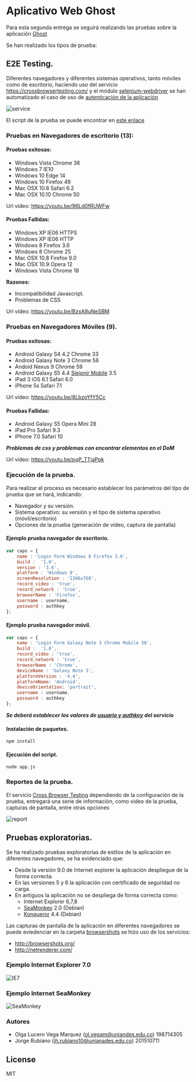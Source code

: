 # Aplicativo Web Ghost

Para esta segunda entrega se seguirá realizando las pruebas sobre la aplicación [Ghost]

Se han realizado los tipos de prueba:

## E2E Testing.

Diferentes navegadores y diferentes sistemas operativos, tanto móviles como de escritorio, haciendo uso del servicio https://crossbrowsertesting.com/ y 
el módulo [selenium-webdriver] se han automatizado el caso de uso de [autenticación de la aplicación]

![service](https://github.com/jhrubiano10/pruebas_automaticas/blob/master/reporte_02/aplicativo_web/img/Imagen_servicio_crossbrowser.png?raw=true)

El script de la prueba se puede encontrar en [este enlace]


### Pruebas en Navegadores de escritorio (13):

#### Pruebas exitosas:

* Windows Vista Chrome 36
* Windows 7 IE10
* Windows 10 Edge 14
* Windows 10 Firefox 49
* Mac OSX 10.8 Safari 6.2
* Mac OSX 10.10 Chrome 50

Url vídeo: https://youtu.be/96Ld0fRUWFw


#### Pruebas Fallidas:

* Windows XP IE06 HTTPS
* Windows XP IE06 HTTP
* Windows 8 Firefox 3.6
* Windows 8 Chrome 25
* Mac OSX 10.8 Firefox 9.0
* Mac OSX 10.9 Opera 12
* Windows Vista Chrome 18

**Razones:**

* Incompatibilidad Javascript.
* Problemas de CSS

Url vídeo: https://youtu.be/BzxA8uNeSBM

### Pruebas en Navegadores Móviles (9).

#### Pruebas exitosas:

* Android Galaxy S4 4.2 Chrome 33
* Android Galaxy Note 3 Chrome 58
* Andoid Nexus 9 Chrome 59
* Android Galaxy S5 4.4 [Sleipnir Mobile] 3.5
* iPad 3 iOS 6.1 Safari 6.0
* iPhone 5s Safari 7.1

Url vídeo: https://youtu.be/8LbzoYfY5Cc

#### Pruebas Fallidas:

* Android Galaxy S5 Opera Mini 28
* iPad Pro Safari 9.3
* iPhone 7.0 Safari 10

***Problemas de css y problemas con encontrar elementos en el DoM***

Url vídeo: https://youtu.be/pqP_TTjaPpk

### Ejecución de la prueba.

Para realizar el proceso es necesario establecer los parámetros del tipo de prueba que se hará, indicando:

* Navegador y su versión.
* Sistema operativo: su versión y el tipo de sistema operativo (móvil/escritorio)
* Opciones de la prueba (generación de vídeo, captura de pantalla)

#### Ejemplo prueba navegador de escritorio.

```js
var caps = {
    name : 'Login Form Windows 8 Firefox 3.6',
    build :  '1.0',
    version : '3.6', 
    platform : 'Windows 8', 
    screenResolution : '1366x768',
    record_video : 'true',
    record_network : 'true',
    browserName : 'Firefox',
    username : username,
    password : authkey
};
```

#### Ejemplo prueba navegador móvil.

```js
var caps = {
    name : 'Login Form Galaxy Note 3 Chrome Mobile 58',
    build :  '1.0',
    record_video : 'true',
    record_network : 'true',
    browserName : 'Chrome',
    deviceName : 'Galaxy Note 3',
    platformVersion : '4.4',
    platformName: 'Android',
    deviceOrientation: 'portrait',
    username : username,
    password : authkey
};
```

***Se deberá establecer los valores de [usuario y authkey] del servicio***

#### Instalación de paquetes.

```
npm install
```

#### Ejecución del script.

```
node app.js
```

### Reportes de la prueba.

El servicio [Cross Browser Testing] dependiendo de la configuración de la prueba, entregará una serie de información, como vídeo de la prueba, capturas de pantalla, entre otras opciones

![report](https://github.com/jhrubiano10/pruebas_automaticas/blob/master/reporte_02/aplicativo_web/img/Ejemplo_reporte.png?raw=true)


## Pruebas exploratorias.

Se ha realizado pruebas exploratorias de estilos de la aplicación en diferentes navegadores, se ha evidenciado que:

* Desde la versión 9.0 de Internet explorer la aplicación despliegue de la forma correcta.
* En las versiones 5 y 6 la aplicación con certificado de seguridad no carga.
* En antiguos la aplicación no se despliega de forma correcta como:
  * Internet Explorer 6,7,8
  * [SeaMonkey] 2.0 (Debian)
  * [Konqueror] 4.4 (Debian)

Las capturas de pantalla de la aplicación en diferentes navegadores se puede eviedenciar en la carpeta [browsershots] se hizo uso de los servicios:

* http://browsershots.org/
* http://netrenderer.com/

### Ejemplo Internet Explorer 7.0

![IE7](https://github.com/jhrubiano10/pruebas_automaticas/blob/master/reporte_02/aplicativo_web/browsershots/08_Internet_Explorer_07.png?raw=true)

### Ejemplo Internet SeaMonkey

![SeaMonkey](https://github.com/jhrubiano10/pruebas_automaticas/blob/master/reporte_02/aplicativo_web/browsershots/03_SeaMonkey%202.0.14_Debian.png?raw=true)


### Autores

* Olga Lucero Vega Marquez (ol.vegam@uniandes.edu.co) 198714305
* Jorge Rubiano (jh.rubiano10@unianades.edu.co) 201510711


License
----
MIT

[Ghost]:https://ghost.org/es/
[selenium-webdriver]:https://www.npmjs.com/package/selenium-webdriver
[este enlace]:https://github.com/jhrubiano10/pruebas_automaticas/blob/master/reporte_02/aplicativo_web/crossbrowser/app.js
[Sleipnir Mobile]:https://play.google.com/store/apps/details?id=jp.co.fenrir.android.sleipnir&hl=es
[Cross Browser Testing]:https://crossbrowsertesting.com/
[autenticación de la aplicación]:https://github.com/jhrubiano10/pruebas_automaticas/blob/master/reporte_02/aplicativo_web/crossbrowser/app.js#L48
[usuario y authkey]:https://github.com/jhrubiano10/pruebas_automaticas/blob/master/reporte_02/aplicativo_web/crossbrowser/app.js#L7
[SeaMonkey]:https://www.seamonkey-project.org/
[Konqueror]:https://konqueror.org/features/browser.php
[browsershots]:https://github.com/jhrubiano10/pruebas_automaticas/tree/master/reporte_02/aplicativo_web/browsershots
